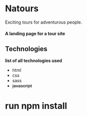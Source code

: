 # Natours
Exciting tours for adventurous people.
#### A landing page for a tour site
## Technologies
**list of all technologies used**
* html
* css
* sass
* ~~javascript~~

# run npm install

